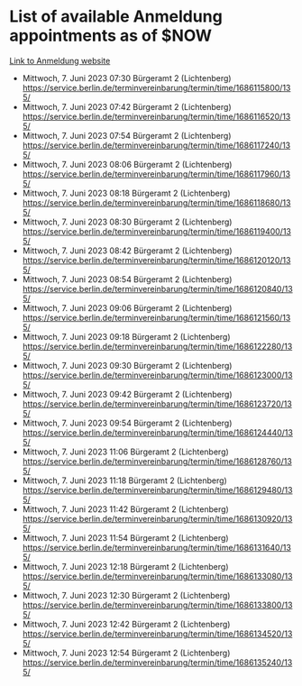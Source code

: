 # List of available Anmeldung appointments as of $NOW
[Link to Anmeldung website](https://service.berlin.de/terminvereinbarung/termin/tag.php?termin=1&anliegen[]=120686&dienstleisterlist=122210,122217,327316,122219,327312,122227,327314,122231,327346,122243,327348,122254,122252,329742,122260,329745,122262,329748,122271,327278,122273,327274,122277,327276,330436,122280,327294,122282,327290,122284,327292,122291,327270,122285,327266,122286,327264,122296,327268,150230,329760,122297,327286,122294,327284,122312,329763,122314,329775,122304,327330,122311,327334,122309,327332,317869,122281,327352,122279,329772,122283,122276,327324,122274,327326,122267,329766,122246,327318,122251,327320,122257,327322,122208,327298,122226,327300&herkunft=http%3A%2F%2Fservice.berlin.de%2Fdienstleistung%2F120686%2F)
- Mittwoch, 7. Juni 2023 07:30 Bürgeramt 2 (Lichtenberg) https://service.berlin.de/terminvereinbarung/termin/time/1686115800/135/
- Mittwoch, 7. Juni 2023 07:42 Bürgeramt 2 (Lichtenberg) https://service.berlin.de/terminvereinbarung/termin/time/1686116520/135/
- Mittwoch, 7. Juni 2023 07:54 Bürgeramt 2 (Lichtenberg) https://service.berlin.de/terminvereinbarung/termin/time/1686117240/135/
- Mittwoch, 7. Juni 2023 08:06 Bürgeramt 2 (Lichtenberg) https://service.berlin.de/terminvereinbarung/termin/time/1686117960/135/
- Mittwoch, 7. Juni 2023 08:18 Bürgeramt 2 (Lichtenberg) https://service.berlin.de/terminvereinbarung/termin/time/1686118680/135/
- Mittwoch, 7. Juni 2023 08:30 Bürgeramt 2 (Lichtenberg) https://service.berlin.de/terminvereinbarung/termin/time/1686119400/135/
- Mittwoch, 7. Juni 2023 08:42 Bürgeramt 2 (Lichtenberg) https://service.berlin.de/terminvereinbarung/termin/time/1686120120/135/
- Mittwoch, 7. Juni 2023 08:54 Bürgeramt 2 (Lichtenberg) https://service.berlin.de/terminvereinbarung/termin/time/1686120840/135/
- Mittwoch, 7. Juni 2023 09:06 Bürgeramt 2 (Lichtenberg) https://service.berlin.de/terminvereinbarung/termin/time/1686121560/135/
- Mittwoch, 7. Juni 2023 09:18 Bürgeramt 2 (Lichtenberg) https://service.berlin.de/terminvereinbarung/termin/time/1686122280/135/
- Mittwoch, 7. Juni 2023 09:30 Bürgeramt 2 (Lichtenberg) https://service.berlin.de/terminvereinbarung/termin/time/1686123000/135/
- Mittwoch, 7. Juni 2023 09:42 Bürgeramt 2 (Lichtenberg) https://service.berlin.de/terminvereinbarung/termin/time/1686123720/135/
- Mittwoch, 7. Juni 2023 09:54 Bürgeramt 2 (Lichtenberg) https://service.berlin.de/terminvereinbarung/termin/time/1686124440/135/
- Mittwoch, 7. Juni 2023 11:06 Bürgeramt 2 (Lichtenberg) https://service.berlin.de/terminvereinbarung/termin/time/1686128760/135/
- Mittwoch, 7. Juni 2023 11:18 Bürgeramt 2 (Lichtenberg) https://service.berlin.de/terminvereinbarung/termin/time/1686129480/135/
- Mittwoch, 7. Juni 2023 11:42 Bürgeramt 2 (Lichtenberg) https://service.berlin.de/terminvereinbarung/termin/time/1686130920/135/
- Mittwoch, 7. Juni 2023 11:54 Bürgeramt 2 (Lichtenberg) https://service.berlin.de/terminvereinbarung/termin/time/1686131640/135/
- Mittwoch, 7. Juni 2023 12:18 Bürgeramt 2 (Lichtenberg) https://service.berlin.de/terminvereinbarung/termin/time/1686133080/135/
- Mittwoch, 7. Juni 2023 12:30 Bürgeramt 2 (Lichtenberg) https://service.berlin.de/terminvereinbarung/termin/time/1686133800/135/
- Mittwoch, 7. Juni 2023 12:42 Bürgeramt 2 (Lichtenberg) https://service.berlin.de/terminvereinbarung/termin/time/1686134520/135/
- Mittwoch, 7. Juni 2023 12:54 Bürgeramt 2 (Lichtenberg) https://service.berlin.de/terminvereinbarung/termin/time/1686135240/135/
